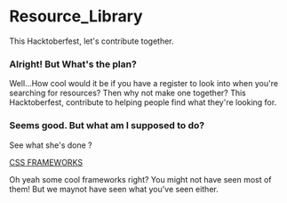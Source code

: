 # Resource_Library
This Hacktoberfest, let's contribute together.

### Alright! But What's the plan?

Well...How cool would it be if you have a register to look into when you're searching for resources? Then why not make one together? This Hacktoberfest, contribute to helping people find what they're looking for.

### Seems good. But what am I supposed to do?

See what she's done ?

 [CSS FRAMEWORKS](https://github.com/N-C-M/CSS-Frameworks)

Oh yeah some cool frameworks right? You might not have seen most of them! But we maynot have seen what you've seen either.


